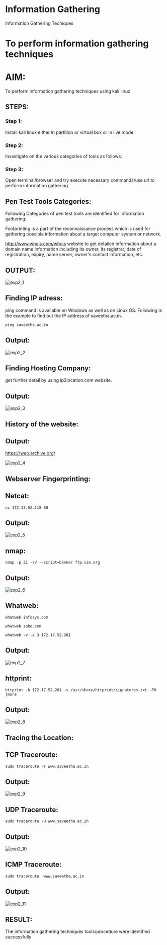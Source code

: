 # Information Gathering
Information Gathering Techiques

# To perform information gathering techniques

# AIM:

To perform information gathering techniques using kali linux 

## STEPS:

### Step 1:

Install kali linux either in partition or virtual box or in live mode

### Step 2:

Investigate on the various categories of tools as follows:

### Step 3:
Open terminal/browser and try execute necessary commands/use url to perform information gathering

## Pen Test Tools Categories:

Following Categories of pen test tools are identified for information gathering:

Footprinting is a part of the reconnaissance process which is used for gathering possible information about a target computer system or network.

http://www.whois.com/whois website to get detailed information about a domain name information including its owner, its registrar, date of registration, expiry, name server, owner's contact information, etc.


## OUTPUT:

![exp2_1](https://github.com/Skanthasishanth/InformationGathering/assets/118298456/76e21c7b-59f6-46bd-a8e5-f700fb6eb7e3)

## Finding IP adress:
ping command is available on Windows as well as on Linux OS. Following is the example to find out the IP address of saveetha.ac.in.
```
ping saveetha.ac.in
```
## Output:

![exp2_2](https://github.com/Skanthasishanth/InformationGathering/assets/118298456/222be039-45a4-4e09-a110-140e857be4f4)

## Finding Hosting Company:
get further detail by using ip2location.com website.

## Output:

![exp2_3](https://github.com/Skanthasishanth/InformationGathering/assets/118298456/5315d237-c060-4ab5-90d1-235a931dfa14)

## History of the website:
## Output:

https://web.archive.org/

![exp2_4](https://github.com/Skanthasishanth/InformationGathering/assets/118298456/c7cf5204-ba99-4188-9cf1-de3655277b33)

## Webserver Fingerprinting:
## Netcat:
```
nc 172.17.52.118 80
```
## Output:

![exp2_5](https://github.com/Skanthasishanth/InformationGathering/assets/118298456/98d50ffa-ff69-4b7d-bb35-15ef42f97f33)

## nmap:
```
nmap -p 21 -sV --script=banner ftp.vim.org
```
## Output:

![exp2_6](https://github.com/Skanthasishanth/InformationGathering/assets/118298456/4e92e308-8894-4ed9-86ce-7eadbe408fdb)

## Whatweb:
```
whatweb infosys.com
```
```
whatweb zoho.com
```
```
whatweb -v -a 3 172.17.52.201
```
## Output:

![exp2_7](https://github.com/Skanthasishanth/InformationGathering/assets/118298456/d2095ce1-a730-4431-a88a-02a71ef41f51)

## httprint:
```
httprint -h 172.17.52.201 -s /usr/share/httprint/signatures.txt -P0 |more
```
## Output:

![exp2_8](https://github.com/Skanthasishanth/InformationGathering/assets/118298456/6ceb7b19-be7e-4fef-ae62-79a7a3dd0159)

## Tracing the Location:
## TCP Traceroute:
```
sudo traceroute -T www.saveetha.ac.in
```
## Output:

![exp2_9](https://github.com/Skanthasishanth/InformationGathering/assets/118298456/aaabe9f9-34b0-43ff-93e9-e41770c37336)

## UDP Traceroute:
```
sudo traceroute -U www.saveetha.ac.in
```
## Output:

![exp2_10](https://github.com/Skanthasishanth/InformationGathering/assets/118298456/a9b5f3a0-5133-4150-871c-415fd84384f4)

## ICMP Traceroute:
```
sudo traceroute  www.saveetha.ac.in
```
## Output:

![exp2_11](https://github.com/Skanthasishanth/InformationGathering/assets/118298456/c37c5cd1-311c-4076-a1c4-5d0a3513fe96)

## RESULT:
The information gathering techniques tools/procedure were  identified successfully
